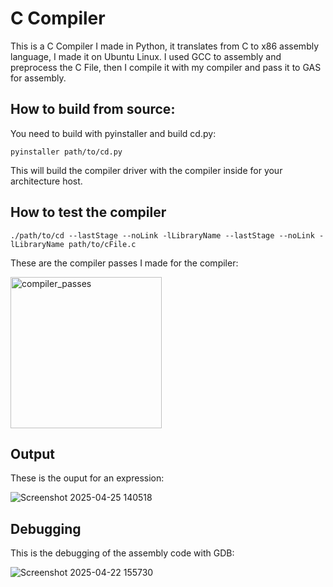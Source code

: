 # C Compiler
This is a C Compiler I made in Python, it translates from C to x86 assembly language, I made it on Ubuntu Linux. I used GCC to assembly and preprocess the C File, then I compile it with my compiler and pass it to GAS for assembly.

## How to build from source:

You need to build with pyinstaller and build cd.py:

```
pyinstaller path/to/cd.py
```

This will build the compiler driver with the compiler inside for your architecture host.

## How to test the compiler 
```
./path/to/cd --lastStage --noLink -lLibraryName --lastStage --noLink -lLibraryName path/to/cFile.c 
```



These are the compiler passes I made for the compiler:

<img width="242" alt="compiler_passes" src="https://github.com/user-attachments/assets/58b2c401-b813-4a6c-a456-e6a39018c0b2" />


## Output

These is the ouput for an expression:

![Screenshot 2025-04-25 140518](https://github.com/user-attachments/assets/f782684a-2dda-487f-b897-01ce3d2f0be2)


## Debugging

This is the debugging of the assembly code with GDB:

![Screenshot 2025-04-22 155730](https://github.com/user-attachments/assets/b7737258-d355-4292-8990-f4cb6abb2c18)
